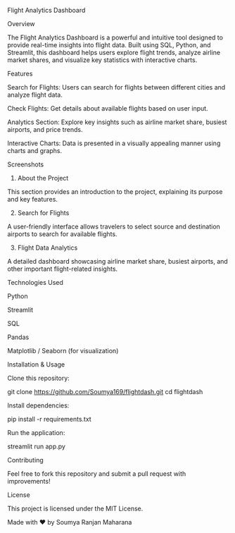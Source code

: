Flight Analytics Dashboard

Overview

The Flight Analytics Dashboard is a powerful and intuitive tool designed to provide real-time insights into flight data. Built using SQL, Python, and Streamlit, this dashboard helps users explore flight trends, analyze airline market shares, and visualize key statistics with interactive charts.

Features

Search for Flights: Users can search for flights between different cities and analyze flight data.

Check Flights: Get details about available flights based on user input.

Analytics Section: Explore key insights such as airline market share, busiest airports, and price trends.

Interactive Charts: Data is presented in a visually appealing manner using charts and graphs.

Screenshots

1. About the Project


This section provides an introduction to the project, explaining its purpose and key features.

2. Search for Flights


A user-friendly interface allows travelers to select source and destination airports to search for available flights.

3. Flight Data Analytics


A detailed dashboard showcasing airline market share, busiest airports, and other important flight-related insights.

Technologies Used

Python

Streamlit

SQL

Pandas

Matplotlib / Seaborn (for visualization)

Installation & Usage

Clone this repository:

git clone https://github.com/Soumya169/flightdash.git
cd flightdash

Install dependencies:

pip install -r requirements.txt

Run the application:

streamlit run app.py

Contributing

Feel free to fork this repository and submit a pull request with improvements!

License

This project is licensed under the MIT License.

Made with ❤️ by Soumya Ranjan Maharana

